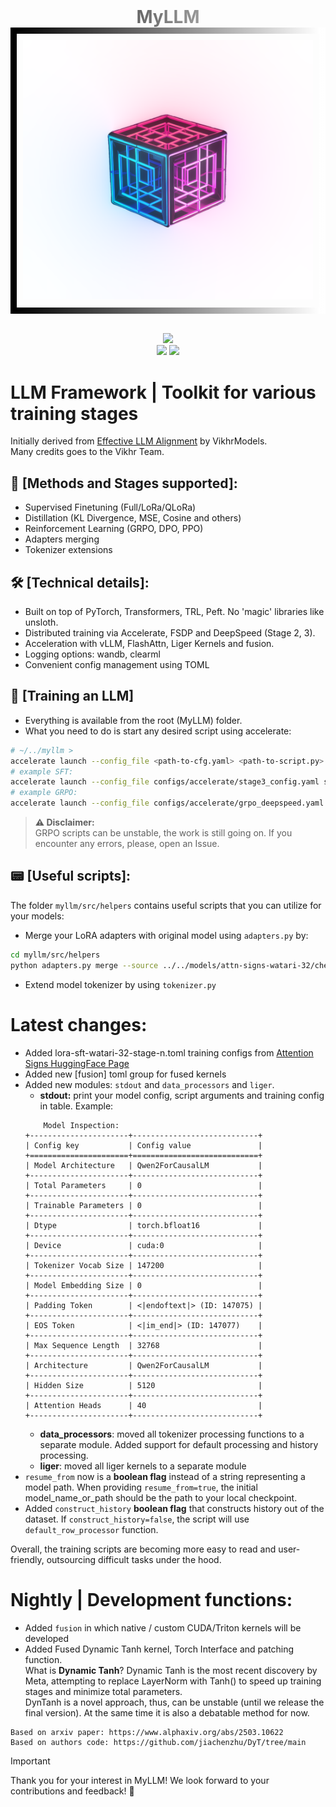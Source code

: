 <div align="center">
  <h1 style="background: linear-gradient(to right, black, white); -webkit-background-clip: text; -webkit-text-fill-color: transparent; margin: 0;">
        MyLLM
    </h1>
    <div style="border: 10px solid; border-image: linear-gradient(to right, black, white) 1; padding: 10px; display: inline-block;">
        <img src="assets/myllm.png" alt="gallery" width="600"/>
    </div>
    <br>
    <br>
    <p align="center">
        <img src="https://img.shields.io/github/issues/Raumberg/myllm?style=for-the-badge">
        <br>
        <img src="https://img.shields.io/github/languages/count/Raumberg/myllm?style=for-the-badge">
        <img src="https://img.shields.io/github/repo-size/Raumberg/myllm?style=for-the-badge">
        <br>
    </p>
</div>

# LLM Framework | Toolkit for various training stages
Initially derived from [Effective LLM Alignment](https://github.com/VikhrModels/effective_llm_alignment/) by VikhrModels.  
Many credits goes to the Vikhr Team.

## 🚀 [Methods and Stages supported]:
- Supervised Finetuning (Full/LoRa/QLoRa)
- Distillation (KL Divergence, MSE, Cosine and others)
- Reinforcement Learning (GRPO, DPO, PPO)
- Adapters merging
- Tokenizer extensions

## 🛠️ [Technical details]:
- Built on top of PyTorch, Transformers, TRL, Peft. No 'magic' libraries like unsloth.
- Distributed training via Accelerate, FSDP and DeepSpeed (Stage 2, 3).
- Acceleration with vLLM, FlashAttn, Liger Kernels and fusion.
- Logging options: wandb, clearml
- Convenient config management using TOML

## 🧠 [Training an LLM]
- Everything is available from the root (MyLLM) folder. 
- What you need to do is start any desired script using accelerate:  
```bash
# ~/../myllm >
accelerate launch --config_file <path-to-cfg.yaml> <path-to-script.py> <path-to-model-cfg.toml>
# example SFT:
accelerate launch --config_file configs/accelerate/stage3_config.yaml src/train/sft.py configs/train/sft/full-sft-watari.toml
# example GRPO:
accelerate launch --config_file configs/accelerate/grpo_deepspeed.yaml src/train/grpo.py configs/train/grpo/rl-grpo-zariman-no-vllm.toml
```  
   
> **⚠️ Disclaimer:**  
> GRPO scripts can be unstable, the work is still going on. If you encounter any errors, please, open an Issue.  

## 📟 [Useful scripts]:
The folder `myllm/src/helpers` contains useful scripts that you can utilize for your models:
- Merge your LoRA adapters with original model using `adapters.py` by:
```bash
cd myllm/src/helpers
python adapters.py merge --source ../../models/attn-signs-watari-32/checkpoint-5500/ --output ../../models/attn-signs-watari-32/watari-32-merged --dtype bf16
```
- Extend model tokenizer by using `tokenizer.py`

# Latest changes:
- Added lora-sft-watari-32-stage-n.toml training configs from [Attention Signs HuggingFace Page](https://huggingface.co/attn-signs/Watari-32b-v0)
- Added new [fusion] toml group for fused kernels
- Added new modules: `stdout` and `data_processors` and `liger`.
    - **stdout:** print your model config, script arguments and training config in table. Example:
    ```
        Model Inspection:
    +----------------------+----------------------------+
    | Config key           | Config value               |
    +======================+============================+
    | Model Architecture   | Qwen2ForCausalLM           |
    +----------------------+----------------------------+
    | Total Parameters     | 0                          |
    +----------------------+----------------------------+
    | Trainable Parameters | 0                          |
    +----------------------+----------------------------+
    | Dtype                | torch.bfloat16             |
    +----------------------+----------------------------+
    | Device               | cuda:0                     |
    +----------------------+----------------------------+
    | Tokenizer Vocab Size | 147200                     |
    +----------------------+----------------------------+
    | Model Embedding Size | 0                          |
    +----------------------+----------------------------+
    | Padding Token        | <|endoftext|> (ID: 147075) |
    +----------------------+----------------------------+
    | EOS Token            | <|im_end|> (ID: 147077)    |
    +----------------------+----------------------------+
    | Max Sequence Length  | 32768                      |
    +----------------------+----------------------------+
    | Architecture         | Qwen2ForCausalLM           |
    +----------------------+----------------------------+
    | Hidden Size          | 5120                       |
    +----------------------+----------------------------+
    | Attention Heads      | 40                         |
    +----------------------+----------------------------+
    ```
    - **data_processors**: moved all tokenizer processing functions to a separate module. Added support for default processing and history processing.
    - **liger**: moved all liger kernels to a separate module
- `resume_from` now is a **boolean flag** instead of a string representing a model path. When providing `resume_from=true`, the initial model_name_or_path should be the path to your local checkpoint.
- Added `construct_history` **boolean flag** that constructs history out of the dataset. If `construct_history=false`, the script will use `default_row_processor` function. 

Overall, the training scripts are becoming more easy to read and user-friendly, outsourcing difficult tasks under the hood.

# Nightly | Development functions:
- Added `fusion` in which native / custom CUDA/Triton kernels will be developed
- Added Fused Dynamic Tanh kernel, Torch Interface and patching function.  
What is **Dynamic Tanh**?
Dynamic Tanh is the most recent discovery by Meta, attempting to replace LayerNorm with Tanh() to speed up training stages and minimize total parameters.  
DynTanh is a novel approach, thus, can be unstable (until we release the final version). At the same time it is also a debatable method for now.  
```
Based on arxiv paper: https://www.alphaxiv.org/abs/2503.10622
Based on authors code: https://github.com/jiachenzhu/DyT/tree/main
```

> [!IMPORTANT]
> Thank you for your interest in MyLLM! We look forward to your contributions and feedback! 🚀
